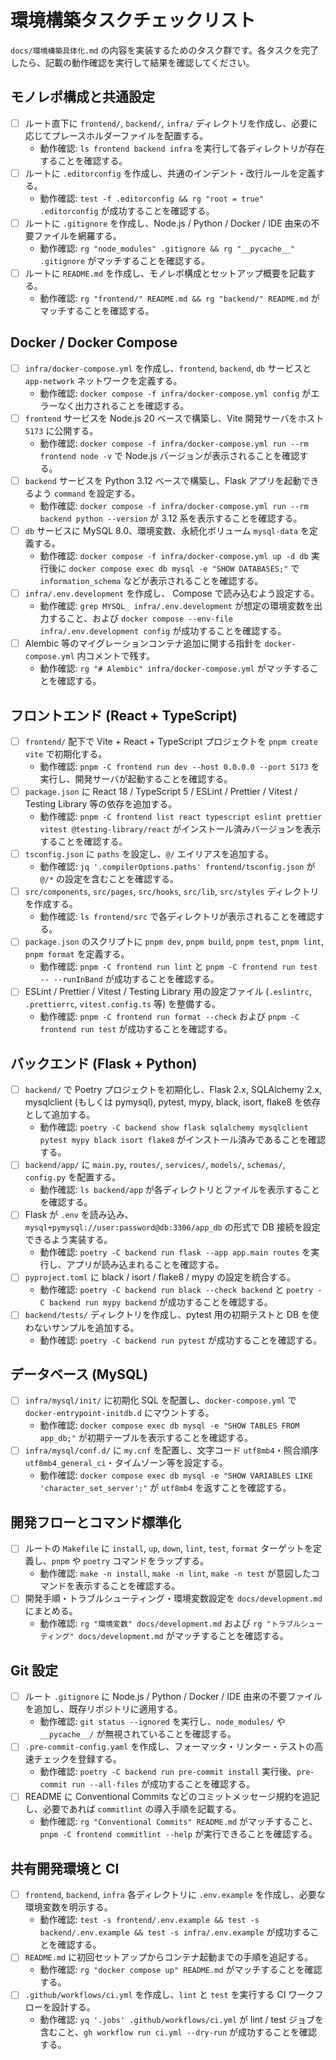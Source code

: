 # 環境構築タスクチェックリスト

`docs/環境構築具体化.md` の内容を実装するためのタスク群です。各タスクを完了したら、記載の動作確認を実行して結果を確認してください。

## モノレポ構成と共通設定
- [ ] ルート直下に `frontend/`, `backend/`, `infra/` ディレクトリを作成し、必要に応じてプレースホルダーファイルを配置する。
  - 動作確認: `ls frontend backend infra` を実行して各ディレクトリが存在することを確認する。
- [ ] ルートに `.editorconfig` を作成し、共通のインデント・改行ルールを定義する。
  - 動作確認: `test -f .editorconfig && rg "root = true" .editorconfig` が成功することを確認する。
- [ ] ルートに `.gitignore` を作成し、Node.js / Python / Docker / IDE 由来の不要ファイルを網羅する。
  - 動作確認: `rg "node_modules" .gitignore && rg "__pycache__" .gitignore` がマッチすることを確認する。
- [ ] ルートに `README.md` を作成し、モノレポ構成とセットアップ概要を記載する。
  - 動作確認: `rg "frontend/" README.md && rg "backend/" README.md` がマッチすることを確認する。

## Docker / Docker Compose
- [ ] `infra/docker-compose.yml` を作成し、`frontend`, `backend`, `db` サービスと `app-network` ネットワークを定義する。
  - 動作確認: `docker compose -f infra/docker-compose.yml config` がエラーなく出力されることを確認する。
- [ ] `frontend` サービスを Node.js 20 ベースで構築し、Vite 開発サーバをホスト `5173` に公開する。
  - 動作確認: `docker compose -f infra/docker-compose.yml run --rm frontend node -v` で Node.js バージョンが表示されることを確認する。
- [ ] `backend` サービスを Python 3.12 ベースで構築し、Flask アプリを起動できるよう `command` を設定する。
  - 動作確認: `docker compose -f infra/docker-compose.yml run --rm backend python --version` が 3.12 系を表示することを確認する。
- [ ] `db` サービスに MySQL 8.0、環境変数、永続化ボリューム `mysql-data` を定義する。
  - 動作確認: `docker compose -f infra/docker-compose.yml up -d db` 実行後に `docker compose exec db mysql -e "SHOW DATABASES;"` で `information_schema` などが表示されることを確認する。
- [ ] `infra/.env.development` を作成し、 Compose で読み込むよう設定する。
  - 動作確認: `grep MYSQL_ infra/.env.development` が想定の環境変数を出力すること、および `docker compose --env-file infra/.env.development config` が成功することを確認する。
- [ ] Alembic 等のマイグレーションコンテナ追加に関する指針を `docker-compose.yml` 内コメントで残す。
  - 動作確認: `rg "# Alembic" infra/docker-compose.yml` がマッチすることを確認する。

## フロントエンド (React + TypeScript)
- [ ] `frontend/` 配下で Vite + React + TypeScript プロジェクトを `pnpm create vite` で初期化する。
  - 動作確認: `pnpm -C frontend run dev --host 0.0.0.0 --port 5173` を実行し、開発サーバが起動することを確認する。
- [ ] `package.json` に React 18 / TypeScript 5 / ESLint / Prettier / Vitest / Testing Library 等の依存を追加する。
  - 動作確認: `pnpm -C frontend list react typescript eslint prettier vitest @testing-library/react` がインストール済みバージョンを表示することを確認する。
- [ ] `tsconfig.json` に `paths` を設定し、`@/` エイリアスを追加する。
  - 動作確認: `jq '.compilerOptions.paths' frontend/tsconfig.json` が `@/*` の設定を含むことを確認する。
- [ ] `src/components`, `src/pages`, `src/hooks`, `src/lib`, `src/styles` ディレクトリを作成する。
  - 動作確認: `ls frontend/src` で各ディレクトリが表示されることを確認する。
- [ ] `package.json` のスクリプトに `pnpm dev`, `pnpm build`, `pnpm test`, `pnpm lint`, `pnpm format` を定義する。
  - 動作確認: `pnpm -C frontend run lint` と `pnpm -C frontend run test -- --runInBand` が成功することを確認する。
- [ ] ESLint / Prettier / Vitest / Testing Library 用の設定ファイル (`.eslintrc`, `.prettierrc`, `vitest.config.ts` 等) を整備する。
  - 動作確認: `pnpm -C frontend run format --check` および `pnpm -C frontend run test` が成功することを確認する。

## バックエンド (Flask + Python)
- [ ] `backend/` で Poetry プロジェクトを初期化し、Flask 2.x, SQLAlchemy 2.x, mysqlclient (もしくは pymysql), pytest, mypy, black, isort, flake8 を依存として追加する。
  - 動作確認: `poetry -C backend show flask sqlalchemy mysqlclient pytest mypy black isort flake8` がインストール済みであることを確認する。
- [ ] `backend/app/` に `main.py`, `routes/`, `services/`, `models/`, `schemas/`, `config.py` を配置する。
  - 動作確認: `ls backend/app` が各ディレクトリとファイルを表示することを確認する。
- [ ] Flask が `.env` を読み込み、`mysql+pymysql://user:password@db:3306/app_db` の形式で DB 接続を設定できるよう実装する。
  - 動作確認: `poetry -C backend run flask --app app.main routes` を実行し、アプリが読み込まれることを確認する。
- [ ] `pyproject.toml` に black / isort / flake8 / mypy の設定を統合する。
  - 動作確認: `poetry -C backend run black --check backend` と `poetry -C backend run mypy backend` が成功することを確認する。
- [ ] `backend/tests/` ディレクトリを作成し、pytest 用の初期テストと DB を使わないサンプルを追加する。
  - 動作確認: `poetry -C backend run pytest` が成功することを確認する。

## データベース (MySQL)
- [ ] `infra/mysql/init/` に初期化 SQL を配置し、`docker-compose.yml` で `docker-entrypoint-initdb.d` にマウントする。
  - 動作確認: `docker compose exec db mysql -e "SHOW TABLES FROM app_db;"` が初期テーブルを表示することを確認する。
- [ ] `infra/mysql/conf.d/` に `my.cnf` を配置し、文字コード `utf8mb4`・照合順序 `utf8mb4_general_ci`・タイムゾーン等を設定する。
  - 動作確認: `docker compose exec db mysql -e "SHOW VARIABLES LIKE 'character_set_server';"` が `utf8mb4` を返すことを確認する。

## 開発フローとコマンド標準化
- [ ] ルートの `Makefile` に `install`, `up`, `down`, `lint`, `test`, `format` ターゲットを定義し、`pnpm` や `poetry` コマンドをラップする。
  - 動作確認: `make -n install`, `make -n lint`, `make -n test` が意図したコマンドを表示することを確認する。
- [ ] 開発手順・トラブルシューティング・環境変数設定を `docs/development.md` にまとめる。
  - 動作確認: `rg "環境変数" docs/development.md` および `rg "トラブルシューティング" docs/development.md` がマッチすることを確認する。

## Git 設定
- [ ] ルート `.gitignore` に Node.js / Python / Docker / IDE 由来の不要ファイルを追加し、既存リポジトリに適用する。
  - 動作確認: `git status --ignored` を実行し、`node_modules/` や `__pycache__/` が無視されていることを確認する。
- [ ] `.pre-commit-config.yaml` を作成し、フォーマッタ・リンター・テストの高速チェックを登録する。
  - 動作確認: `poetry -C backend run pre-commit install` 実行後、`pre-commit run --all-files` が成功することを確認する。
- [ ] README に Conventional Commits などのコミットメッセージ規約を追記し、必要であれば `commitlint` の導入手順を記載する。
  - 動作確認: `rg "Conventional Commits" README.md` がマッチすること、`pnpm -C frontend commitlint --help` が実行できることを確認する。

## 共有開発環境と CI
- [ ] `frontend`, `backend`, `infra` 各ディレクトリに `.env.example` を作成し、必要な環境変数を明示する。
  - 動作確認: `test -s frontend/.env.example && test -s backend/.env.example && test -s infra/.env.example` が成功することを確認する。
- [ ] `README.md` に初回セットアップからコンテナ起動までの手順を追記する。
  - 動作確認: `rg "docker compose up" README.md` がマッチすることを確認する。
- [ ] `.github/workflows/ci.yml` を作成し、`lint` と `test` を実行する CI ワークフローを設計する。
  - 動作確認: `yq '.jobs' .github/workflows/ci.yml` が lint / test ジョブを含むこと、`gh workflow run ci.yml --dry-run` が成功することを確認する。

